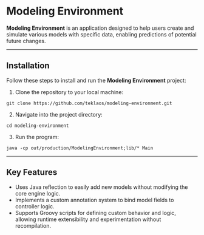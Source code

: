 # Modeling Environment

**Modeling Environment** is an application designed to help users create and simulate various models with specific data, enabling predictions of potential future changes.

---

## Installation

Follow these steps to install and run the **Modeling Environment** project:

1. Clone the repository to your local machine:
```
git clone https://github.com/teklaos/modeling-environment.git
```

2. Navigate into the project directory:
```
cd modeling-environment
```

3. Run the program:
```
java -cp out/production/ModelingEnvironment;lib/* Main
```

---

## Key Features

- Uses Java reflection to easily add new models without modifying the core engine logic.
- Implements a custom annotation system to bind model fields to controller logic.
- Supports Groovy scripts for defining custom behavior and logic, allowing runtime extensibility and experimentation without recompilation.
